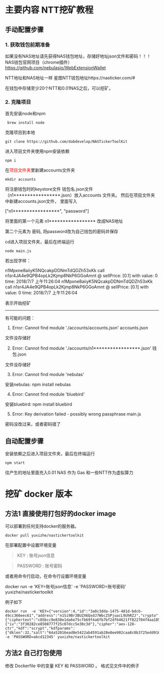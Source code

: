 # 主要内容 NTT挖矿教程

## 手动配置步骤

### 1. 获取钱包前期准备

如果没有NAS地址请先获得NAS钱包地址，存储好地址json文件和密码！！！ NAS钱包官网项目（chrome插件）
https://github.com/nebulasio/WebExtensionWallet

NTT地址和NAS地址一样
星图NTT钱包地址https://nasticker.com/#

在钱包中存储至少20个NTT和0.01NAS之后，可以挖矿。

### 2. 克隆项目


首先安装node和npm
```
 brew install node
 ```
克隆项目到本地

```
git clone https://github.com/dabdevelop/NASTickerToolKit
 ```

进入项目文件夹使用npm安装依赖
```
npm i
 ```

 在<font color=#FF0000 >项目文件夹</font>里新建accounts文件夹
  ```
  mkdir accounts
   ```
 将注册钱包时的keystore文件 钱包名.json文件（n1*****************.json）放入accounts 文件夹。
 然后在项目文件夹中新建accounts.json文件，
 里面写入

 ["n1*****************", "password"]

将里面的第一个元素 n1***************** 改成NAS地址

第二个元素为 密码, 将password改为自己钱包的密码并保存

 cd进入项目文件夹，最后在终端运行
  ```
 node main.js
 ```
 若出现字样：

 n1Mpxne8aiiyK5NQcakpDDNmTdQDZh53xKk call n1sr4JA4e9QPB4opLk2Kjmp8NkP6GGoAmnt @ sellPrice: [0.1] with value: 0 time: 2018/7/7 上午11:26:04
 n1Mpxne8aiiyK5NQcakpDDNmTdQDZh53xKk call n1sr4JA4e9QPB4opLk2Kjmp8NkP6GGoAmnt @ sellPrice: [0.1] with value: 0 time: 2018/7/7 上午11:26:04
 
 
 表示开始挖矿
****
 有可能的问题：

 1. Error: Cannot find module './accounts/accounts.json'
 accounts.json 
 
 文件没存储好

 2. Error: Cannot find module './accounts/n1*****************.json'
 钱包.json 
 
 文件没存储好

 3. Error: Cannot find module 'nebulas'
 
 安装nebulas: npm install nebulas

 4. Error: Cannot find module 'bluebird'

 安装bluebird: npm install bluebird

 5. Error: Key derivation failed - possibly wrong passphrase
 main.js 
 
 密码没改过来，或者密码错了

## 自动配置步骤

 安装依赖之后进入项目文件夹，最后在终端运行
   ```
  npm start
  ```

  往产生的地址里面充入0.01 NAS 作为 Gas 和一些NTT作为虚拟算力

# 挖矿 docker 版本

## 方法1 直接使用打包好的docker image

可以部署到任何支持docker的服务器。

``` 
docker pull yuxizhe/nastickertoolkit
``` 

在部署配置中设置环境变量  

> KEY : 账号json信息

> PASSWORD : 账号密码


或者用命令行启动，在命令行设置环境变量

docker run -e 'KEY=账号json信息' -e 'PASSWORD=账号密码' yuxizhe/nastickertoolkit

例子如下
```
docker run  -e 'KEY={"version":4,"id":"3a0c3dda-1475-481d-bdcb-49cc366eec61","address":"n1Si9Br3BUZX6QxdJ7WbcZSPjuacL9UhRZJ","crypto":{"ciphertext":"c85bcc9e838e1da6e75cfb69f4a6fb7bf2df64621ff822704f4aa185c659a847","cipherparams":{"iv":"3f30282ce8508777f25c07dcc5e30c3d"},"cipher":"aes-128-ctr","kdf":"scrypt","kdfparams":{"dklen":32,"salt":"64a52016ead8e5422ab4591ab28e8ee902caa8c0b3725edd91603e2bda671831","n":4096,"r":8,"p":1},"mac":"180f9754a65f2bd3ff7f450a100637e9715ab32e65d7ed9fcb5f7e71070f5962","machash":"sha3256"}}' -e 'PASSWORD=abcd12345' yuxizhe/nastickertoolkit
```

## 方法2 自己打包使用

修改 Dockerfile 中的变量
KEY 和 PASSWORD 。 格式见文件中的例子
